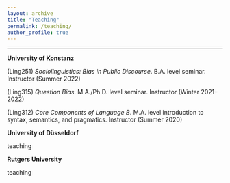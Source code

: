 ```yaml
---
layout: archive
title: "Teaching"
permalink: /teaching/
author_profile: true
---
```

------
**University of Konstanz**

(Ling251) *Sociolinguistics: Bias in Public Discourse*. B.A. level seminar. Instructor (Summer 2022)

(Ling315) *Question Bias*. M.A./Ph.D. level seminar. Instructor (Winter 2021–2022)

(Ling312) *Core Components of Language B*. M.A. level introduction to syntax, semantics, and pragmatics. Instructor (Summer 2020)

**University of Düsseldorf**

teaching

**Rutgers University**

teaching
